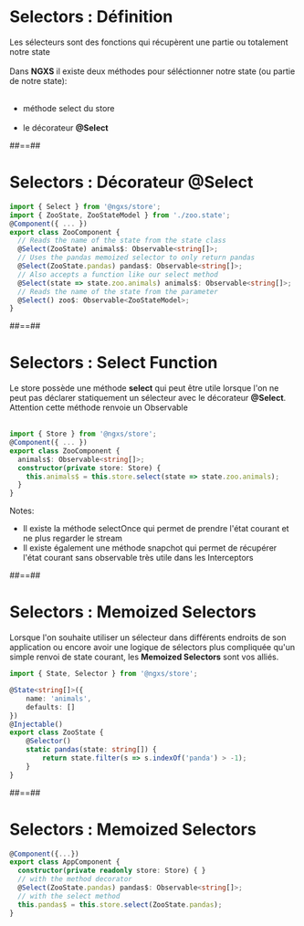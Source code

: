 <!-- .slide-->

# Selectors : Définition

Les sélecteurs sont des fonctions qui récupèrent une partie ou totalement notre state<br><br>
Dans **NGXS** il existe deux méthodes pour séléctionner notre state (ou partie de notre state):<br><br>

-   méthode select du store<br><br>
-   le décorateur **@Select**

##==##

<!-- .slide: class="with-code inconsolata" -->

# Selectors : Décorateur @Select

```typescript
import { Select } from '@ngxs/store';
import { ZooState, ZooStateModel } from './zoo.state';
@Component({ ... })
export class ZooComponent {
  // Reads the name of the state from the state class
  @Select(ZooState) animals$: Observable<string[]>;
  // Uses the pandas memoized selector to only return pandas
  @Select(ZooState.pandas) pandas$: Observable<string[]>;
  // Also accepts a function like our select method
  @Select(state => state.zoo.animals) animals$: Observable<string[]>;
  // Reads the name of the state from the parameter
  @Select() zoo$: Observable<ZooStateModel>;
}
```

<!-- .element: class="big-code" -->

##==##

<!-- .slide: class="with-code inconsolata" -->

# Selectors : Select Function

Le store possède une méthode **select** qui peut être utile lorsque l'on ne peut pas déclarer statiquement un sélecteur avec le décorateur **@Select**.<br>
Attention cette méthode renvoie un Observable
<br><br>

```typescript
import { Store } from '@ngxs/store';
@Component({ ... })
export class ZooComponent {
  animals$: Observable<string[]>;
  constructor(private store: Store) {
    this.animals$ = this.store.select(state => state.zoo.animals);
  }
}
```

<!-- .element: class="big-code" -->

Notes:

-   Il existe la méthode selectOnce qui permet de prendre l'état courant et ne plus regarder le stream
-   Il existe également une méthode snapchot qui permet de récupérer l'état courant sans observable très utile dans les Interceptors

##==##

<!-- .slide: class="with-code inconsolata" -->

# Selectors : Memoized Selectors

Lorsque l'on souhaite utiliser un sélecteur dans différents endroits de son application ou encore avoir une logique de sélectors plus compliquée qu'un simple renvoi de state courant, les **Memoized Selectors** sont vos alliés.

```typescript
import { State, Selector } from '@ngxs/store';

@State<string[]>({
    name: 'animals',
    defaults: []
})
@Injectable()
export class ZooState {
    @Selector()
    static pandas(state: string[]) {
        return state.filter(s => s.indexOf('panda') > -1);
    }
}
```

<!-- .element: class="big-code" -->

##==##

<!-- .slide: class="with-code inconsolata" -->

# Selectors : Memoized Selectors

```typescript
@Component({...})
export class AppComponent {
  constructor(private readonly store: Store) { }
  // with the method decorator
  @Select(ZooState.pandas) pandas$: Observable<string[]>;
  // with the select method
  this.pandas$ = this.store.select(ZooState.pandas);
}
```

<!-- .element: class="big-code" -->
